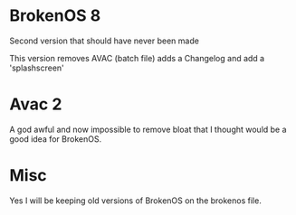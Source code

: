 # BrokenOS 8
Second version that should have never been made

This version removes AVAC (batch file) adds a Changelog and add a 'splashscreen'

# Avac 2

A god awful and now impossible to remove bloat that I thought would be a good idea for BrokenOS.

# Misc

Yes I will be keeping old versions of BrokenOS on the brokenos file.
